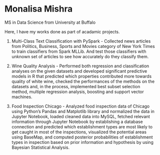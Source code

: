 # Monalisa Mishra

MS in Data Science from University at Buffalo

Here, I have my works done as part of acadamic projects.

1. Multi-Class Text Classification with PySpark - Collected news articles from Politics, Business, Sports and Movies category of New York Times to train classifiers from Spark MLLib. And test those classifiers with unknown set of articles to see how accurately do they classify them.

2. Wine Quality Analysis - Performed both regression and classification analyses on the given datasets and developed significant predictive models in R that predicted which properties contributed more towards quality of white wine, checked the performances of the methods on the datasets and, in the process, implemented best subset selection method, multiple regression analysis, boosting and support vector machines.

3. Food Inspection Chicago - Analyzed food inspection data of Chicago using Python’s Pandas and Matplotlib library and normalized the data in Jupyter Notebook, loaded cleaned data into MySQL, fetched relevant information through Jupyter Notebook by establishing a database connection and predicted which establishment types are most likely to get caught in most of the inspections, visualized the potential areas using BaseMap, and computed posterior probabilities of establishment types in inspection based on prior information and hypothesis by using Bayesian Statistical Analysis.
